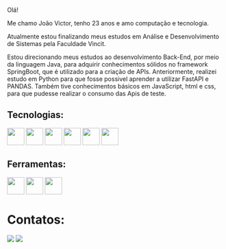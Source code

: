Olá!

Me chamo João Victor, tenho 23 anos e amo computação e tecnologia.

Atualmente estou finalizando meus estudos em Análise e Desenvolvimento de Sistemas pela Faculdade Vincit.

Estou direcionando meus estudos ao desenvolvimento Back-End, por meio da linguagem Java, para adquirir conhecimentos sólidos no framework SpringBoot, que é utilizado para a criação de APIs.
Anteriormente, realizei estudo em Python para que fosse possivel aprender a utilizar FastAPI e PANDAS. Também tive conhecimentos básicos em JavaScript, html e css, para que pudesse realizar o consumo das Apis de teste.

## Tecnologias:
<img src="https://cdn.jsdelivr.net/gh/devicons/devicon@latest/icons/java/java-original.svg" width="40" height="40" /> <img src="https://cdn.jsdelivr.net/gh/devicons/devicon@latest/icons/python/python-original.svg" width="40" height="40"/> <img src="https://cdn.jsdelivr.net/gh/devicons/devicon@latest/icons/pandas/pandas-original-wordmark.svg" width="40" height="40" /> <img src="https://cdn.jsdelivr.net/gh/devicons/devicon@latest/icons/html5/html5-original-wordmark.svg" width="40" height="40"/> <img src="https://cdn.jsdelivr.net/gh/devicons/devicon@latest/icons/css3/css3-original-wordmark.svg" width="40" height="40"/> <img src="https://cdn.jsdelivr.net/gh/devicons/devicon@latest/icons/git/git-original.svg"  width="40" height="40"/>

## Ferramentas:
<img src="https://cdn.jsdelivr.net/gh/devicons/devicon@latest/icons/vscode/vscode-original-wordmark.svg"  width="40" height="40"/>  <img src="https://cdn.jsdelivr.net/gh/devicons/devicon@latest/icons/jupyter/jupyter-original-wordmark.svg"  width="40" height="40"/>  <img src="https://cdn.jsdelivr.net/gh/devicons/devicon@latest/icons/pycharm/pycharm-original.svg"  width="40" height="40" />
          
# Contatos:
<div>
<a href = "mailto:joaovictorbarbosa2@gmail.com"><img loading="lazy" src="https://img.shields.io/badge/Gmail-D14836?style=for-the-badge&logo=gmail&logoColor=white" target="_blank"></a>
<a href="https://www.linkedin.com/in/joao-victor-barbosa-da-silva-842a51199/" target="_blank"><img loading="lazy" src="https://img.shields.io/badge/-LinkedIn-%230077B5?style=for-the-badge&logo=linkedin&logoColor=white" target="_blank"></a>   
</div>


